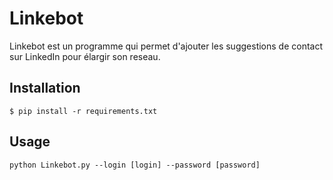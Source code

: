 # Linkebot

Linkebot est un programme qui permet d'ajouter les suggestions de contact sur LinkedIn pour élargir son reseau.

## Installation

`$ pip install -r requirements.txt`

## Usage

```
python Linkebot.py --login [login] --password [password]
```
